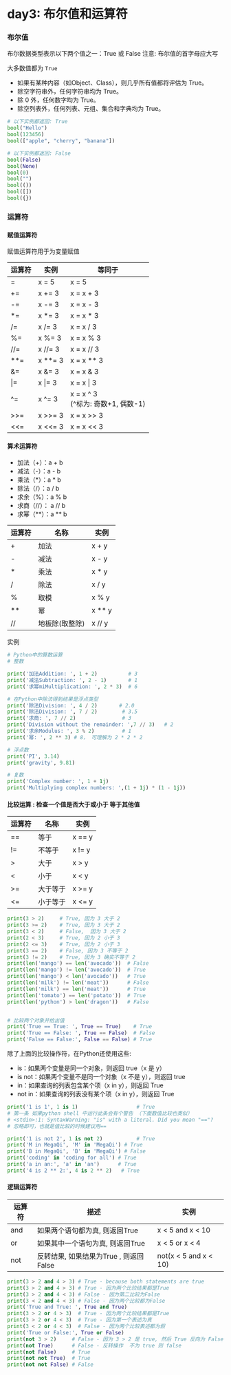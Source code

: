 # day3: 布尔值和运算符

### 布尔值
布尔数据类型表示以下两个值之一：True 或 False
注意: 布尔值的首字母应大写

大多数值都为 `True`
- 如果有某种内容（如Object、Class），则几乎所有值都将评估为 True。
- 除空字符串外，任何字符串均为 True。
- 除 0 外，任何数字均为 True。
- 除空列表外，任何列表、元组、集合和字典均为 True。

```python
# 以下实例都返回: True
bool("Hello")
bool(123456)
bool(["apple", "cherry", "banana"])

# 以下实例都返回: False
bool(False)
bool(None)
bool(0)
bool("")
bool(())
bool([])
bool({})
```

### 运算符

#### 赋值运算符
赋值运算符用于为变量赋值

| 运算符 | 实例      | 等同于                            |
| --- | ------- | ------------------------------ |
| =   | x = 5   | x = 5                          |
| +=  | x += 3  | x = x + 3                      |
| -=  | x -= 3  | x = x - 3                      |
| \*= | x \*= 3 | x = x \* 3                     |
| /=  | x /= 3  | x = x / 3                      |
| %=  | x %= 3  | x = x % 3                      |
| //= | x //= 3 | x = x // 3                     |
| **= | x **= 3 | x = x ** 3                     |
| &=  | x &= 3  | x = x & 3                      |
| \|= | x \|= 3 | x = x \| 3                     |
| ^=  | x ^= 3  | x = x ^ 3<br>(^标为: 奇数+1, 偶数-1) |
| >>= | x >>= 3 | x = x >> 3                     |
| <<= | x <<= 3 | x = x << 3                     |
#### 算术运算符
- 加法（+）：a + b
- 减法（-）：a - b
- 乘法（*）：a * b
- 除法（/）：a / b
- 求余（%）：a % b
- 求商（//）： a // b
- 求幂（**）：a ** b

| 运算符 | 名称       | 实例     |
| --- | -------- | ------ |
| +   | 加法       | x + y  |
| -   | 减法       | x - y  |
| \*  | 乘法       | x \* y |
| /   | 除法       | x / y  |
| %   | 取模       | x % y  |
| **  | 幂        | x ** y |
| //  | 地板除(取整除) | x // y |

实例
```python
# Python中的算数运算
# 整数

print('加法Addition: ', 1 + 2)          # 3
print('减法Subtraction: ', 2 - 1)       # 1
print('求幂miMultiplication: ', 2 * 3)  # 6

# 在Python中除法得到结果是浮点类型
print('除法Division: ', 4 / 2)       # 2.0  
print('除法Division: ', 7 / 2)        # 3.5
print('求商: ', 7 // 2)               # 3
print('Division without the remainder: ',7 // 3)   # 2
print('求余Modulus: ', 3 % 2)         # 1
print('幂: ', 2 ** 3) # 8， 可理解为 2 * 2 * 2

# 浮点数
print('PI', 3.14)
print('gravity', 9.81)

# 复数
print('Complex number: ', 1 + 1j)
print('Multiplying complex numbers: ',(1 + 1j) * (1 - 1j))
```

#### 比较运算 : 检查一个值是否大于或小于 等于其他值

| 运算符 | 名称   | 实例     |
| --- | ---- | ------ |
| ==  | 等于   | x == y |
| !=  | 不等于  | x != y |
| >   | 大于   | x > y  |
| <   | 小于   | x < y  |
| >=  | 大于等于 | x >= y |
| <=  | 小于等于 | x <= y |
```python
print(3 > 2)     # True, 因为 3 大于 2
print(3 >= 2)    # True, 因为 3 大于 2
print(3 < 2)     # False,  因为 3 大于 2
print(2 < 3)     # True, 因为 2 小于 3
print(2 <= 3)    # True, 因为 2 小于 3
print(3 == 2)    # False, 因为 3 不等于 2
print(3 != 2)    # True, 因为 3 确实不等于 2
print(len('mango') == len('avocado'))  # False
print(len('mango') != len('avocado'))  # True
print(len('mango') < len('avocado'))   # True
print(len('milk') != len('meat'))      # False
print(len('milk') == len('meat'))      # True
print(len('tomato') == len('potato'))  # True
print(len('python') > len('dragon'))   # False


# 比较两个对象并给出值
print('True == True: ', True == True)    # True
print('True == False: ', True == False)  # False
print('False == False:', False == False) # True
```
除了上面的比较操作符，在Python还使用这些:

- is：如果两个变量是同一个对象，则返回 true（x 是 y）
- is not：如果两个变量不是同一个对象（x 不是 y），则返回 true
- in：如果查询的列表包含某个项（x in y），则返回 True
- not in：如果查询的列表没有某个项（x in y），则返回 True
```python
print('1 is 1', 1 is 1)                   # True 
# 第一条 如果python shell 中运行此条会有个警告 （下面数值比较也类似）
# <stdin>:1: SyntaxWarning: "is" with a literal. Did you mean "=="?
# 忽略即可，也就是值比较的时候建议用==

print('1 is not 2', 1 is not 2)           # True
print('M in MegaQi', 'M' in 'MegaQi') # True
print('B in MegaQi', 'B' in 'MegaQi') # False 
print('coding' in 'coding for all') # True
print('a in an:', 'a' in 'an')      # True
print('4 is 2 ** 2:', 4 is 2 ** 2)   # True
```

#### 逻辑运算符

| 运算符 | 描述                          | 实例                    |
| --- | --------------------------- | --------------------- |
| and | 如果两个语句都为真, 则返回True          | x < 5 and x < 10      |
| or  | 如果其中一个语句为真, 则返回True         | x < 5 or x < 4        |
| not | 反转结果, 如果结果为True , 则返回 False | not(x < 5 and x < 10) |
```python
print(3 > 2 and 4 > 3) # True - because both statements are true
print(3 > 2 and 4 > 3) # True - 因为两个比较结果都是True
print(3 > 2 and 4 < 3) # False - 因为第二比较为False
print(3 < 2 and 4 < 3) # False - 因为两个比较都为False
print('True and True: ', True and True)
print(3 > 2 or 4 > 3)  # True - 因为两个比较结果都是True
print(3 > 2 or 4 < 3)  # True - 因为第一个表述为真
print(3 < 2 or 4 < 3)  # False - 因为两个比较表述都为假
print('True or False:', True or False)
print(not 3 > 2)     # False - 因为 3 > 2 是 true, 然后 True 反向为 False
print(not True)      # False - 反转操作  不为 true 则 false
print(not False)     # True
print(not not True)  # True
print(not not False) # False
```
